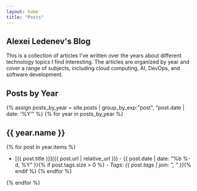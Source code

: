 ```yaml
---
layout: home
title: "Posts"
---
```


## Alexei Ledenev's Blog

This is a collection of articles I've written over the years about different technology topics I find interesting. The articles are organized by year and cover a range of subjects, including cloud computing, AI, DevOps, and software development.

## Posts by Year

{% assign posts_by_year = site.posts | group_by_exp:"post", "post.date | date: '%Y'" %}
{% for year in posts_by_year %}

## {{ year.name }}

{% for post in year.items %}
- [{{ post.title }}]({{ post.url | relative_url }}) - {{ post.date | date: "%b %-d, %Y" }}{% if post.tags.size > 0 %} - *Tags: {{ post.tags | join: ", " }}*{% endif %}
{% endfor %}

{% endfor %}
